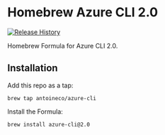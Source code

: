 # Homebrew Azure CLI 2.0

[![Release History](https://img.shields.io/badge/az-2.0.16-00abec.svg?style=flat)](https://github.com/Azure/azure-cli/blob/master/packaged_releases/HISTORY.md)

Homebrew Formula for Azure CLI 2.0.

## Installation

Add this repo as a tap:

```
brew tap antoineco/azure-cli
```

Install the Formula:

```
brew install azure-cli@2.0
```
